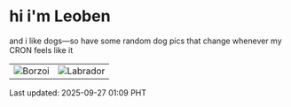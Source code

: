 # hi i'm Leoben

and i like dogs—so have some random dog pics that change whenever my CRON feels like it

|  |  |
|--------|----------|
| ![Borzoi](https://random-dog-vercel.vercel.app/api/random-borzoi?v=1758906563) | ![Labrador](https://random-dog-vercel.vercel.app/api/random-labrador?v=1758906563) |

Last updated: 2025-09-27 01:09 PHT
